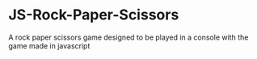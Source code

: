 # JS-Rock-Paper-Scissors
A rock paper scissors game designed to be played in a console with the game made in javascript